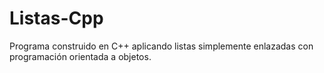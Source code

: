 # Listas-Cpp
Programa construido en C++ aplicando listas simplemente enlazadas con programación orientada a objetos.
